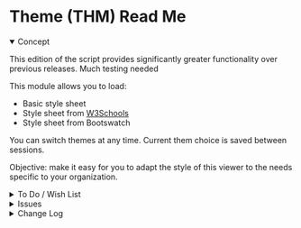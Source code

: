 # Theme (THM) Read Me

<details open>

<summary>Concept</summary>

This edition of the script provides significantly greater functionality over previous releases. Much testing needed

This module allows you to load:

* Basic style sheet
* Style sheet from [W3Schools]( https://www.w3schools.com/lib/w3-theme-red.css )
* Style sheet from Bootswatch


You can switch themes at any time. Current them choice is saved between sessions.


Objective: make it easy for you to adapt the style of this viewer to the needs specific to your organization.


</details>

<details>

<summary>To Do / Wish List</summary>


</details>

<details>

<summary>Issues</summary>


</details>

<details>

<summary>Change Log</summary>



</details>